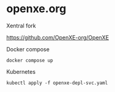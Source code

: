 

openxe.org
========

Xentral fork

https://github.com/OpenXE-org/OpenXE




Docker compose

    docker compose up


Kubernetes

    kubectl apply -f openxe-depl-svc.yaml
    
